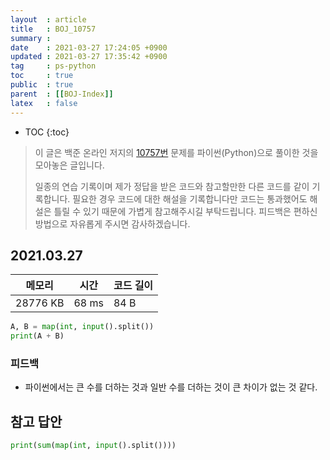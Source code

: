 ```yaml
---
layout  : article
title   : BOJ_10757
summary : 
date    : 2021-03-27 17:24:05 +0900
updated : 2021-03-27 17:35:42 +0900
tag     : ps-python
toc     : true
public  : true
parent  : [[BOJ-Index]]
latex   : false
---
```

* TOC
{:toc}

>이 글은 백준 온라인 저지의 [10757번](https://www.acmicpc.net/problem/10757) 문제를 파이썬(Python)으로 풀이한 것을 모아놓은 글입니다.
>
> 일종의 연습 기록이며 제가 정답을 받은 코드와 참고할만한 다른 코드를 같이 기록합니다. 필요한 경우 코드에 대한 해설을 기록합니다만 코드는 통과했어도 해설은 틀릴 수 있기 때문에 가볍게 참고해주시길 부탁드립니다. 피드백은 편하신 방법으로 자유롭게 주시면 감사하겠습니다.

## 2021.03.27

| 메모리    | 시간  | 코드 길이 |
| --------- | ----- | --------- |
| 28776 KB  | 68 ms | 84 B      |

```python
A, B = map(int, input().split())
print(A + B)
```

### 피드백

* 파이썬에서는 큰 수를 더하는 것과 일반 수를 더하는 것이 큰 차이가 없는 것 같다.

## 참고 답안

```python
print(sum(map(int, input().split())))
```

